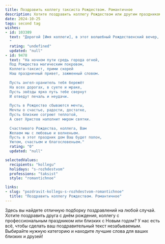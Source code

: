 ```yaml
---
title: Поздравить коллегу таксиста Рождеством. Романтичное
description: Хотите поздравить коллегу Рождеством или другим праздником? Наш ИИ создаст незабываемое поздравление, а вы обязательно выделитесь среди других.  
date: 2024-10-25
tags: second tag
wishes:
- id: 103389
  text: "Дорогой [Имя коллеги], в этот волшебный Рождественский вечер, когда звезды светят особенно ярко, и воздух наполнен чудом, я хочу пожелать тебе самого светлого и тёплого Рождества! Пусть в твоей жизни, как в ночном городе, засияют огни радости и счастья, а каждый твой маршрут будет полон любви и удачи.  Пусть Рождественская звезда освещает твой путь, указывая на самые прекрасные мгновения.  С Рождеством!
  "
  rating: "undefined"
  updated: "null"
- id: 9478
  text: "На ночном пути средь города огней,
  Под Рождества магическим покровом,
  Коллега-таксист, прими скорей
  Наш праздничный привет, зажженный словом.
  
  Пусть ангел-хранитель тебя бережёт
  На всех дорогах, в суете и мраке,
  Пусть звёзды ярко путь тебе свернут
  И отведут печаль и неудачи.
  
  Пусть в Рождество сбываются мечты,
  Мечты о счастье, радости, достатке,
  Пусть близкие согреют теплотой,
  А свет Христов наполнит миром святки.
  
  Счастливого Рождества, коллега, Вам
  Желаем мы с любовью и волненьем.
  Пусть в этот праздник дом Ваш будет полон,
  Уютом, счастьем и благословеньем."
  rating: "0"
  updated: "null"

selectedValues:
  recipients: "kollegu"
  holidays: "s-rozhdestvom"
  professions: "taksist"
  style: "romantichnoe"

links:
- slug: "pozdravit-kollegu-s-rozhdestvom-romantichnoe"
  title: "Поздравить коллегу Рождеством. Романтичное"
---
```


Здесь вы найдете отличную подборку поздравлений на любой случай. 
Хотите поздравить друга с днём рождения, коллегу с профессиональным праздником или близких с Новым годом? У нас есть всё, чтобы сделать ваш поздравительный текст незабываемым. Выбирайте нужную категорию и находите лучшие слова для ваших близких и друзей!
